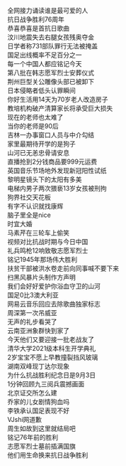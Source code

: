 全网接力诵读谁是最可爱的人  
抗日战争胜利76周年  
恭喜恭喜是首抗日歌曲  
汶川地震失去右腿女孩残奥夺金  
日学者称731部队罪行无法被掩盖  
国足出线概率不足百分之一  
每一个中国人都应铭记今天  
第八批在韩志愿军烈士安葬仪式  
荆州巨型关公雕像头部已被卸下  
日本侵略者低头认罪瞬间  
你好生活用14天为70岁老人改造房子  
教培机构破产清算家长将承受巨大损失  
现在的老师也太难了  
当你的老师是90后  
吉林一办事窗口人员与中介勾结  
家里最期待开学的是狗子  
山河已无恙忠骨请安息  
直播抢到2分钱商品要999元运费  
英国音乐节场地外发现新冠阳性试纸  
黎明星镜头下的太阳有多美  
电梯内男子两次猥亵13岁女孩被刑拘  
狗界社交天花板  
有字不认识就找康辉  
脑子里全是nice  
时宜大婚  
马素芹在三轮车上偷笑  
视频对比抗战时期与今日中国  
礼兵鸣枪12响致敬志愿军烈士  
铭记1945年那场伟大胜利  
扶贫干部被洪水卷走前向同事喊不要下来  
扫黑风暴片头制作方声明  
我们会好好爱护你浴血守卫的山河  
国足0比3澳大利亚  
网易云音乐回应去除歌曲独家标志  
周深第一次吊威亚  
无声的礼步看哭了  
云南亚洲象群快到家了  
今天他们又要迎接一批老战友了  
清华大学2021级本科生开学典礼  
2岁宝宝不愿上早教撞裂挡风玻璃  
湖南双峰现丁达尔现象  
为什么抗战胜利纪念日是9月3日  
1分钟回顾九三阅兵震撼画面  
北京证交所怎么建  
乔家的儿女剧情狗血吗  
李铁承认国足表现不好  
VJshi网道歉  
周生如故到这里就结局吧  
铭记76年前的胜利  
志愿军烈士墓前插满国旗  
他们用生命换来抗日战争胜利  
